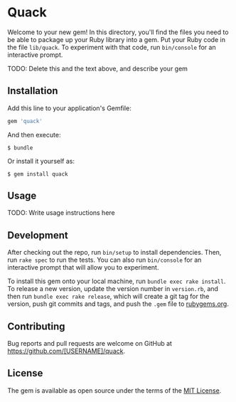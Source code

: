 # Quack

Welcome to your new gem! In this directory, you'll find the files you need to be able to package up your Ruby library into a gem. Put your Ruby code in the file `lib/quack`. To experiment with that code, run `bin/console` for an interactive prompt.

TODO: Delete this and the text above, and describe your gem

## Installation

Add this line to your application's Gemfile:

```ruby
gem 'quack'
```

And then execute:

    $ bundle

Or install it yourself as:

    $ gem install quack

## Usage

TODO: Write usage instructions here

## Development

After checking out the repo, run `bin/setup` to install dependencies. Then, run `rake spec` to run the tests. You can also run `bin/console` for an interactive prompt that will allow you to experiment.

To install this gem onto your local machine, run `bundle exec rake install`. To release a new version, update the version number in `version.rb`, and then run `bundle exec rake release`, which will create a git tag for the version, push git commits and tags, and push the `.gem` file to [rubygems.org](https://rubygems.org).

## Contributing

Bug reports and pull requests are welcome on GitHub at https://github.com/[USERNAME]/quack.

## License

The gem is available as open source under the terms of the [MIT License](http://opensource.org/licenses/MIT).
